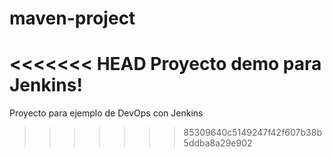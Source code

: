 # maven-project
<<<<<<< HEAD
Proyecto demo para Jenkins!
=======
Proyecto para ejemplo de DevOps con Jenkins
>>>>>>> 85309640c5149247f42f607b38b5ddba8a29e902
